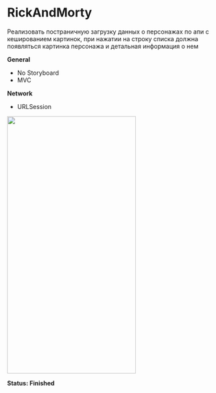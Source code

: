 # RickAndMorty

Реализовать постраничную загрузку данных о персонажах по апи с кешированием картинок, при нажатии на строку списка должна появляться картинка персонажа и детальная информация о нем

**General**
* No Storyboard
* MVC

**Network**
* URLSession

<img src="https://user-images.githubusercontent.com/54902273/169661694-2ea0253c-69f1-4d84-a837-48134381abef.gif" width="300" height="600" />

**Status: Finished** 
